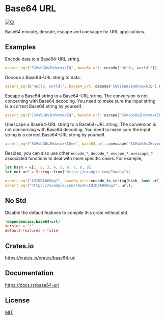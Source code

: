 Base64 URL
====================

[![CI](https://github.com/magiclen/base64-url/actions/workflows/ci.yml/badge.svg)](https://github.com/magiclen/base64-url/actions/workflows/ci.yml)

Base64 encode, decode, escape and unescape for URL applications.

## Examples

Encode data to a Base64-URL string.

```rust
assert_eq!("SGVsbG8sIHdvcmxkIQ", base64_url::encode("Hello, world!"));
```

Decode a Base64-URL string to data.

```rust
assert_eq!(b"Hello, world!", base64_url::decode("SGVsbG8sIHdvcmxkIQ").unwrap().as_slice());
```

Escape a Base64 string to a Base64-URL string. The conversion is not concerning with Base64 decoding. You need to make sure the input string is a correct Base64 string by yourself.

```rust
assert_eq!("SGVsbG8sIHdvcmxkIQ", base64_url::escape("SGVsbG8sIHdvcmxkIQ=="));
```

Unescape a Base64-URL string to a Base64-URL string. The conversion is not concerning with Base64 decoding. You need to make sure the input string is a correct Base64-URL string by yourself.

```rust
assert_eq!("SGVsbG8sIHdvcmxkIQ==", base64_url::unescape("SGVsbG8sIHdvcmxkIQ"));
```

Besides, you can also use other `encode_*`, `decode_*`, `escape_*`, `unescape_*` associated functions to deal with more specific cases. For example,

```rust
let hash = &[1, 2, 3, 4, 5, 6, 7, 8, 9];
let mut url = String::from("https://example.com/?hash=");

assert_eq!("AQIDBAUGBwgJ", base64_url::encode_to_string(hash, &mut url));
assert_eq!("https://example.com/?hash=AQIDBAUGBwgJ", url);
```

## No Std

Disable the default features to compile this crate without std.

```toml
[dependencies.base64-url]
version = "*"
default-features = false
```

## Crates.io

https://crates.io/crates/base64-url

## Documentation

https://docs.rs/base64-url

## License

[MIT](LICENSE)